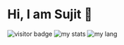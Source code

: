 # Hi, I am Sujit 👋
<img alt="visitor badge" src="https://visitor-badge.laobi.icu/badge?page_id=ssujitx.ssujitx"/>

<img alt="my stats" src="https://github-readme-stats.vercel.app/api?username=ssujitx&show_icons=True"/>
<img alt="my lang" src="https://github-readme-stats.vercel.app/api/top-langs/?username=ssujitx&layout=compact"/>
